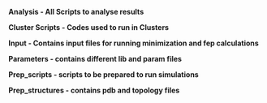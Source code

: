 **Analysis - All Scripts to analyse results** 

**Cluster Scripts - Codes used to run in Clusters**

**Input - Contains input files for running minimization and fep calculations**

**Parameters - contains different lib and param files**

**Prep_scripts - scripts to be prepared to run simulations**

**Prep_structures - contains pdb and topology files**
